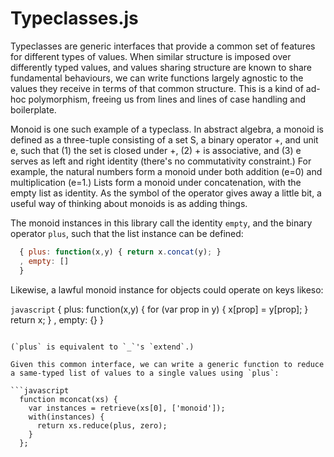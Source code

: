 Typeclasses.js
==============

Typeclasses are generic interfaces that provide a common set of features for
different types of values. When similar structure is imposed over differently
typed values, and values sharing structure are known to share fundamental
behaviours, we can write functions largely agnostic to the values they receive
in terms of that common structure. This is a kind of ad-hoc polymorphism,
freeing us from lines and lines of case handling and boilerplate.

Monoid is one such example of a typeclass. In abstract algebra, a monoid is
defined as a three-tuple consisting of a set S, a binary operator +, and unit
e, such that (1) the set is closed under +, (2) + is associative, and (3)
e serves as left and right identity (there's no commutativity constraint.) For
example, the natural numbers form a monoid under both addition (e=0) and
multiplication (e=1.) Lists form a monoid under concatenation, with the empty
list as identity. As the symbol of the operator gives away a little bit,
a useful way of thinking about monoids is as adding things.

The monoid instances in this library call the identity `empty`, and the binary
operator `plus`, such that the list instance can be defined:

```javascript
  { plus: function(x,y) { return x.concat(y); }
  , empty: []
  }
```

Likewise, a lawful monoid instance for objects could operate on keys likeso:

```javascript```
  { plus: function(x,y) { 
      for (var prop in y) {
        x[prop] = y[prop];
      }
      return x;
    } 
  , empty: {}
  }
```

(`plus` is equivalent to `_`'s `extend`.)

Given this common interface, we can write a generic function to reduce
a same-typed list of values to a single values using `plus`:

```javascript
  function mconcat(xs) {
    var instances = retrieve(xs[0], ['monoid']);
    with(instances) {
      return xs.reduce(plus, zero);
    }
  };
```

<!-- vim:set ft=markdown: -->
